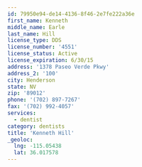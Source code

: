 ```yaml
---
id: 79950e94-de14-4136-8f46-2e7fe222a36e
first_name: Kenneth
middle_name: Earle
last_name: Hill
license_type: DDS
license_number: '4551'
license_status: Active
license_expiration: 6/30/15
address: '1378 Paseo Verde Pkwy'
address_2: '100'
city: Henderson
state: NV
zip: '89012'
phone: '(702) 897-7267'
fax: '(702) 992-4057'
services:
  - dentist
category: dentists
title: 'Kenneth Hill'
_geoloc:
  lng: -115.05438
  lat: 36.017578
---
```

